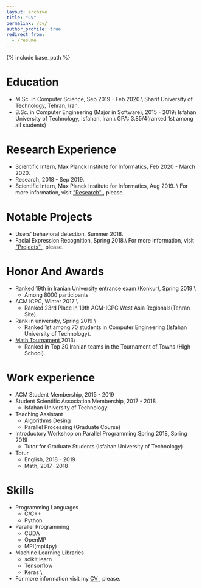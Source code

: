 ```yaml
---
layout: archive
title: "CV"
permalink: /cv/
author_profile: true
redirect_from:
  - /resume
---
```


{% include base_path %}

Education
======
* M.Sc. in Computer Science, Sep 2019 - Feb 2020.\\
Sharif University of Technology, Tehran, Iran.
* B.Sc. in Computer Engineering (Major in Software), 2015 - 2019\\
Isfahan University of Technology, Isfahan, Iran.\\
GPA: 3.85/4(ranked 1st among all students)


Research Experience
======
* Scientific Intern, Max Planck Institute for Informatics, Feb 2020 - March 2020.
* Research, 2018 - Sep 2019.
* Scientific Intern, Max Planck Institute for Informatics, Aug 2019. \\
For more information, visit <a href="https://zahraparsaeian.github.io/research/"> "Research" </a>, please.

Notable Projects
======
* Users’ behavioral detection, Summer 2018.
* Facial Expression Recognition, Spring 2018.\\
For more information, visit <a href="https://zahraparsaeian.github.io/projects/"> "Projects" </a>, please.

Honor And Awards
======
* Ranked 19th in Iranian University entrance exam (Konkur), Spring 2019 \\
  * Among 8000 participants
* ACM ICPC, Winter 2017 \\
  * Ranked 23rd Place in 19th ACM-ICPC West Asia Regionals(Tehran Site).
* Rank in university, Spring 2019 \\
  * Ranked 1st among 70 students in Computer Engineering (Isfahan University of Technology).
* <a href = "https://www.turgor.ru/en/"> Math Tournament </a> 2013\\
  * Ranked in Top 30 Iranian teams in the Tournament of Towns (High School).

Work experience
======
* ACM Student Membership, 2015 - 2019
* Student Scientific Association Membership, 2017 - 2018
  * Isfahan University of Technology.
* Teaching Assistant
  * Algorithms Desing
  * Parallel Processing (Graduate Course)
* Introductory Workshop on Parallel Programming Spring 2018, Spring 2019
  * Tutor for Graduate Students (Isfahan University of Technology)
* Totur 
  * English, 2018 - 2019
  * Math, 2017- 2018
  

Skills
======
* Programming Languages
  * C/C++
  * Python
* Parallel Programming
  * CUDA
  * OpenMP
  * MPI(mpi4py)
* Machine Learning Libraries
  * scikit learn
  * Tensorflow
  * Keras
\\
* For more information visit my <a href= "http://ZahraParsaeian.github.io/files/CV.pdf"> CV </a>, please.
